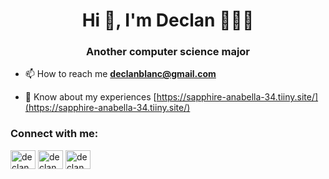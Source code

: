 <h1 align="center">Hi 👋, I'm Declan 💪🏋️‍♂️</h1>
<h3 align="center">Another computer science major</h3>

- 📫 How to reach me **declanblanc@gmail.com**

- 📄 Know about my experiences [https://sapphire-anabella-34.tiiny.site/](https://sapphire-anabella-34.tiiny.site/)

<h3 align="left">Connect with me:</h3>
<p align="left">
<a href="https://twitter.com/declanblanc" target="blank"><img align="center" src="https://raw.githubusercontent.com/rahuldkjain/github-profile-readme-generator/master/src/images/icons/Social/twitter.svg" alt="declanblanc" height="30" width="40" /></a>
<a href="https://linkedin.com/in/declanblanc" target="blank"><img align="center" src="https://raw.githubusercontent.com/rahuldkjain/github-profile-readme-generator/master/src/images/icons/Social/linked-in-alt.svg" alt="declanblanc" height="30" width="40" /></a>
<a href="https://instagram.com/declanblan" target="blank"><img align="center" src="https://raw.githubusercontent.com/rahuldkjain/github-profile-readme-generator/master/src/images/icons/Social/instagram.svg" alt="declanblan" height="30" width="40" /></a>
</p>
